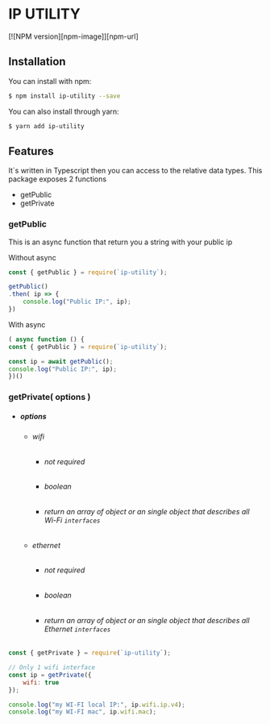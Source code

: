 # IP UTILITY


[![NPM version][npm-image]][npm-url]
## Installation

You can install with npm:
```bash
$ npm install ip-utility --save
```

You can also install through yarn:
```bash
$ yarn add ip-utility
```


## Features
It`s written in Typescript then you can access to the relative data types.
This package exposes 2 functions
* getPublic
* getPrivate

### getPublic
This is an async function that return you a string with your public ip

Without async
```js
const { getPublic } = require(`ip-utility`);

getPublic()
.then( ip => {
    console.log("Public IP:", ip);
})
```

With async
```js
( async function () {
const { getPublic } = require(`ip-utility`);

const ip = await getPublic();
console.log("Public IP:", ip);
})()
```

### getPrivate( options )
* ##### options
    * ###### wifi
        * ###### not required
        * ###### boolean
        * ###### return an array of object or an single object that describes all Wi-Fi `interfaces`
    * ###### ethernet
        * ###### not required
        * ###### boolean
        * ###### return an array of object or an single object that describes all Ethernet `interfaces`
```js
const { getPrivate } = require(`ip-utility`);

// Only 1 wifi interface
const ip = getPrivate({
    wifi: true
});

console.log("my WI-FI local IP:", ip.wifi.ip.v4);
console.log("my WI-FI mac", ip.wifi.mac);
```
